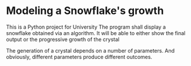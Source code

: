 # Modeling a Snowflake's growth
This is a Python project for University 
The program shall display a snowflake obtained via an algorithm. It will be able to either show the final output or the progressive growth of the crystal

The generation of a crystal depends on a number of parameters. And obviously, different parameters produce different outcomes.
